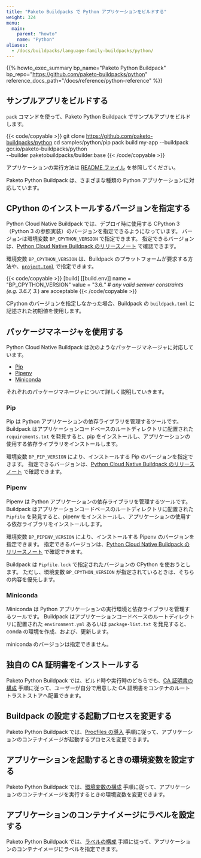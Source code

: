 ```yaml
---
title: "Paketo Buildpacks で Python アプリケーションをビルドする"
weight: 324
menu:
  main:
    parent: "howto"
    name: "Python"
aliases:
  - /docs/buildpacks/language-family-buildpacks/python/
---
```


{{% howto_exec_summary bp_name="Paketo Python Buildpack" bp_repo="https://github.com/paketo-buildpacks/python" reference_docs_path="/docs/reference/python-reference" %}}

## サンプルアプリをビルドする
<!-- To build a sample app locally with this buildpack using the pack CLI, run -->
`pack` コマンドを使って、Paketo Python Buildpack でサンプルアプリをビルドします。

{{< code/copyable >}}
git clone https://github.com/paketo-buildpacks/python
cd samples/python/pip
pack build my-app --buildpack gcr.io/paketo-buildpacks/python \
  --builder paketobuildpacks/builder:base
{{< /code/copyable >}}

<!-- See
[samples](https://github.com/paketo-buildpacks/python/tree/main/samples/python/pip)
for how to run the app. -->
アプリケーションの実行方法は [README ファイル](https://github.com/paketo-buildpacks/python/tree/main/samples/python/pip) を参照してください。

<!-- The Paketo Python Buildpack supports several popular configurations for Python apps. -->
Paketo Python Buildpack は、さまざまな種類の Python アプリケーションに対応しています。

## CPython のインストールするバージョンを指定する

<!-- The Python Cloud Native Buildpack allows you to specify a version of CPython 3
(reference implementation of Python 3) to use during deployment. This version
can be specified via the `BP_CPYTHON_VERSION` environment variable during
build. When specifying a version of CPython, you must choose a version that is
available within the buildpack. The supported versions can be found in the
[release notes](https://github.com/paketo-buildpacks/python/releases/latest). -->
Python Cloud Native Buildpack では、デプロイ時に使用する CPython 3 （Python 3 の参照実装）のバージョンを指定できるようになっています。
バージョンは環境変数 `BP_CPYTHON_VERSION` で指定できます。
指定できるバージョンは、[Python Cloud Native Buildpack のリリースノート](https://github.com/paketo-buildpacks/python/releases/latest) で確認できます。

<!-- You may set `BP_CPYTHON_VERSION` using a platfrom-specific option, or using
a [`project.toml`](https://buildpacks.io/docs/app-developer-guide/using-project-descriptor)
as shown in the following example: -->
環境変数 `BP_CPYTHON_VERSION` は、Buildpack のプラットフォームが要求する方法や、[`project.toml`](https://buildpacks.io/docs/app-developer-guide/using-project-descriptor) で指定できます。

{{< code/copyable >}}
[build]
  [[build.env]]
    name = "BP_CPYTHON_VERSION"
    value = "3.6.*" # any valid semver constraints (e.g. 3.6.7, 3.*) are acceptable
{{< /code/copyable >}}

<!-- Specifying a version of CPython is not required. In the case this is not
specified, the buildpack will provide the default version, which can be seen in
the `buildpack.toml` file. -->
CPython のバージョンを指定しなかった場合、Buildpack の `buildpack.toml` に記述された初期値を使用します。

## パッケージマネージャを使用する

<!-- With the Python CNB, there are three options available for package management
depending on your application:

* Using [Pip](https://pip.pypa.io)
* Using [Pipenv](https://pypi.org/project/pipenv)
* Using [Miniconda](https://docs.conda.io/en/latest/miniconda.html) -->
Python Cloud Native Buildpack は次のようなパッケージマネージャに対応しています。

* [Pip](https://pip.pypa.io)
* [Pipenv](https://pypi.org/project/pipenv)
* [Miniconda](https://docs.conda.io/en/latest/miniconda.html)

<!-- You can find specific information for each option below. -->
それぞれのパッケージマネージャについて詳しく説明していきます。

### Pip

<!-- Pip is a popular option for managing third-party application dependencies for
Python apps.  Including a valid `requirements.txt` file at the root of your app
source code triggers the pip installation process by the buildpack. The
buildpack will install the application packages and make it available to the
app. -->
Pip は Python アプリケーションの依存ライブラリを管理するツールです。
Buildpack はアプリケーションコードベースのルートディレクトリに配置された `requirements.txt` を発見すると、pip をインストールし、アプリケーションの使用する依存ライブラリをインストールします。

<!-- The buidpack allows you to configure the version of Pip to be used in the
installation process. You can set this using the `$BP_PIP_VERSION` variable
during build. When specifying a version of Pip, you must choose a version that
is available within the buildpack. The supported versions can be found in the
[release notes](https://github.com/paketo-buildpacks/python/releases/latest). -->
環境変数 `BP_PIP_VERSION` により、インストールする Pip のバージョンを指定できます。
指定できるバージョンは、[Python Cloud Native Buildpack のリリースノート](https://github.com/paketo-buildpacks/python/releases/latest) で確認できます。

### Pipenv

<!-- Pipenv is another common option for managing dependencies. Including a valid
`Pipfile` file at the root of your app source code triggers the pipenv
installation process by the buildpack. The buildpack will install the
application packages and make it available to the app. -->
Pipenv は Python アプリケーションの依存ライブラリを管理するツールです。
Buildpack はアプリケーションコードベースのルートディレクトリに配置された `Pipfile` を発見すると、pipenv をインストールし、アプリケーションの使用する依存ライブラリをインストールします。

<!-- The buidpack allows you to configure the version of Pipenv to be used in the
installation process. You can set this using the `$BP_PIPENV_VERSION` variable
during build. When specifying a version of Pipenv, you must choose a version
that is available within the buildpack. The supported versions can be found in the
[release notes](https://github.com/paketo-buildpacks/python/releases/latest). -->
環境変数 `BP_PIPENV_VERSION` により、インストールする Pipenv のバージョンを指定できます。
指定できるバージョンは、[Python Cloud Native Buildpack のリリースノート](https://github.com/paketo-buildpacks/python/releases/latest) で確認できます。

<!-- The buildpack also takes into consideration the Python version requirement
specified by `Pipfile.lock`, but `BP_CPYTHON_VERSION` takes precedence over
this as discussed in [this section above]({{< relref "#install-a-specific-cpython-version" >}}). -->
Buildpack は `Pipfile.lock` で指定されたバージョンの CPython を使おうとします。
ただし、環境変数 `BP_CPYTHON_VERSION` が指定されているときは、そちらの内容を優先します。

### Miniconda

<!-- Miniconda is a package management and environment management system supported
by the Python buildpack. The builpack will create or update a conda environment
from an `environment.yml` file or a `package-list.txt` file located at the root
of the app source code. -->
Miniconda は Python アプリケーションの実行環境と依存ライブラリを管理するツールです。
Buildpack はアプリケーションコードベースのルートディレクトリに配置された `environment.yml` あるいは `package-list.txt` を発見すると、conda の環境を作成、および、更新します。

<!-- Configuring a version of miniconda is not supported. -->
miniconda のバージョンは指定できません。

## 独自の CA 証明書をインストールする
<!-- Python Buildpack users can provide their own CA certificates and have them
included in the container root truststore at build-time and runtime by
following the instructions outlined in the [CA
Certificates]({{< ref "docs/reference/configuration#ca-certificates" >}})
section of our configuration docs. -->
Paketo Python Buildpack では、ビルド時や実行時のどちらでも、[CA 証明書の構成](/docs/reference/configuration/#ca-certificates) 手順に従って、ユーザーが自分で用意した CA 証明書をコンテナのルートトラストストアへ配置できます。

## Buildpack の設定する起動プロセスを変更する
<!-- Python Buildpack users can set custom start processes for their app image by
following the instructions in the
[Procfiles]({{< ref "docs/reference/configuration#procfiles" >}}) section
of our configuration docs. -->
Paketo Python Buildpack では、[Procfiles の導入](/docs/reference/configuration/#procfiles) 手順に従って、アプリケーションのコンテナイメージが起動するプロセスを変更できます。

## アプリケーションを起動するときの環境変数を設定する
<!-- Python Buildpack users can embed launch-time environment variables in their
app image by following the documentation for the [Environment Variables
Buildpack](https://github.com/paketo-buildpacks/environment-variables/blob/main/README.md). -->
Paketo Python Buildpack では、[環境変数の構成](https://github.com/paketo-buildpacks/environment-variables/blob/main/README.md) 手順に従って、アプリケーションのコンテナイメージを実行するときの環境変数を変更できます。

## アプリケーションのコンテナイメージにラベルを設定する
<!-- Python Buildpack users can add labels to their app image by following the
instructions in the [Applying Custom
Labels]({{< ref "docs/reference/configuration#applying-custom-labels" >}})
section of our configuration docs. -->
Paketo Python Buildpack では、[ラベルの構成](/docs/reference/configuration/#applying-custom-labels) 手順に従って、アプリケーションのコンテナイメージにラベルを指定できます。
